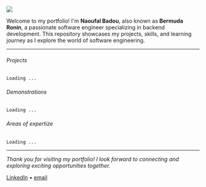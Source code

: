 ![](https://komarev.com/ghpvc/?username=bermudaronin)

Welcome to my portfolio! I'm **Naoufal Badou**, also known as **Bermuda Ronin**, a passionate software engineer specializing in backend development. This repository showcases my projects, skills, and learning journey as I explore the world of software engineering.

---

###### Projects

`Loading ...`
<!-- <details style="padding-left:16px;">
<summary >Project 1</summary>

...
</details>

<details style="padding-left:16px;">
<summary >Project 2</summary>

...
</details>

<details style="padding-left:16px;">
<summary >Project 3</summary>

...
</details> -->

###### Demonstrations

`Loading ...`

<!-- <details style="padding-left:16px;">
<summary >Demo 1</summary>

...
</details>

<details style="padding-left:16px;">
<summary >Demo 2</summary>

...
</details>

<details style="padding-left:16px;">
<summary >Demo 3</summary>

...
</details> -->

###### Areas of expertize

`Loading ...`

<!-- <details style="padding-left:16px;">
<summary >Programming</summary>

</details>


<details style="padding-left:16px;">
<summary >Data Modeling</summary>


</details>

<details style="padding-left:16px;">
<summary >Databases</summary>


</details>

<details style="padding-left:16px;">
<summary>Security</summary>


</details>

<details style="padding-left:16px;">
<summary >Performance</summary>

</details>

<details style="padding-left:16px;">
<summary >Documentation</summary>


</details>

<details style="padding-left:16px;">
<summary >Version control</summary>


</details> -->

---

*Thank you for visiting my portfolio! I look forward to connecting and exploring exciting opportunities together.*

[LinkedIn](https://www.linkedin.com/in/naoufalbadou) • [email](mailto:bermudaRonin@example.com)
